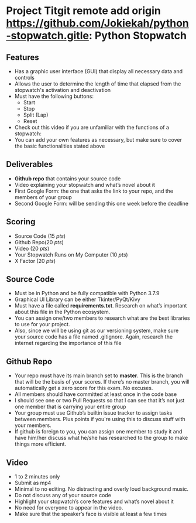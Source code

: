 # Project Titgit remote add origin https://github.com/Jokiekah/python-stopwatch.gitle: Python Stopwatch

## Features
- Has a graphic user interface (GUI) that display all necessary data and controls
- Allows the user to determine the length of time that elapsed from the stopwatch's activation and deactivation
- Must have the following buttons:
  - Start
  - Stop
  - Split (Lap)
  - Reset
- Check out this video if you are unfamiliar with the functions of a stopwatch: [](https://www.youtube.com/watch?v=OW-w-E1P89A)
- You can add your own features as necessary, but make sure to cover the basic functionalities stated above

## Deliverables
- **Github repo** that contains your source code
- Video explaining your stopwatch and what’s novel about it
- First Google Form: the one that asks the link to your repo, and the members of your group
- Second Google Form: will be sending this one week before the deadline

## Scoring
- Source Code (15 *pts*)
- Github Repo(20 *pts*)
- Video (20 *pts*)
- Your Stopwatch Runs on My Computer (10 *pts*)
- X Factor (20 *pts*)

## Source Code
- Must be in Python and be fully compatible with Python 3.7.9
- Graphical UI Library can be either Tkinter/PyQt/Kivy
- Must have a file called **requirements.txt**. Research on what’s important about this file in the Python ecosystem.
- You can assign one/two members to research what are the best libraries to use for your project.
- Also, since we will be using git as our versioning system, make sure your source code has a file named .gitignore. Again, research the internet regarding the importance of this file

## Github Repo
- Your repo must have its main branch set to **master**. This is the branch that will be the basis of your scores. If there’s no master branch, you will automatically get a zero score for this exam. No excuses.
- All members should have committed at least once in the code base
- I should see one or two Pull Requests so that I can see that it’s not just one member that is carrying your entire group
- Your group must use Github’s builtin issue tracker to assign tasks between members. Plus points if you're using this to discuss stuff with your members.
- If github is foreign to you, you can assign one member to study it and have him/her discuss what he/she has researched to the group to make things more efficient.

## Video
- 1 to 2 minutes only
- Submit as mp4
- Minimal to no editing. No distracting and overly loud background music.
- Do not discuss any of your source code
- Highlight your stopwatch’s core features and what’s novel about it
- No need for everyone to appear in the video.
- Make sure that the speaker’s face is visible at least a few times
